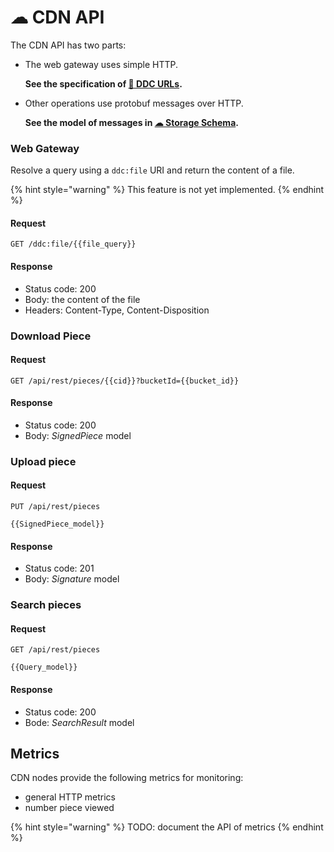 # ☁ CDN API

The CDN API has two parts:

* The web gateway uses simple HTTP.

  **See the specification of [🔗 DDC URLs](ddc-url.md).**

* Other operations use protobuf messages over HTTP.

  **See the model of messages in [☁ Storage Schema](storage-schema.md).**


### Web Gateway

Resolve a query using a `ddc:file` URI and return the content of a file.

{% hint style="warning" %} This feature is not yet implemented. {% endhint %}

#### Request
```http
GET /ddc:file/{{file_query}}
```

#### Response
* Status code: 200
* Body: the content of the file
* Headers: Content-Type, Content-Disposition


### Download Piece

#### Request

```http
GET /api/rest/pieces/{{cid}}?bucketId={{bucket_id}}
```

#### Response

* Status code: 200
* Body: _SignedPiece_ model

### Upload piece

#### Request

```http
PUT /api/rest/pieces

{{SignedPiece_model}}
```

#### Response

* Status code: 201
* Body: _Signature_ model

### Search pieces

#### Request

```http
GET /api/rest/pieces

{{Query_model}}
```

#### Response

* Status code: 200
* Bode: _SearchResult_ model


## Metrics

CDN nodes provide the following metrics for monitoring:

* general HTTP metrics
* number piece viewed

{% hint style="warning" %} TODO: document the API of metrics
{% endhint %}

